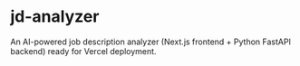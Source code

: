 # jd-analyzer
An AI-powered job description analyzer (Next.js frontend + Python FastAPI backend) ready for Vercel deployment.
